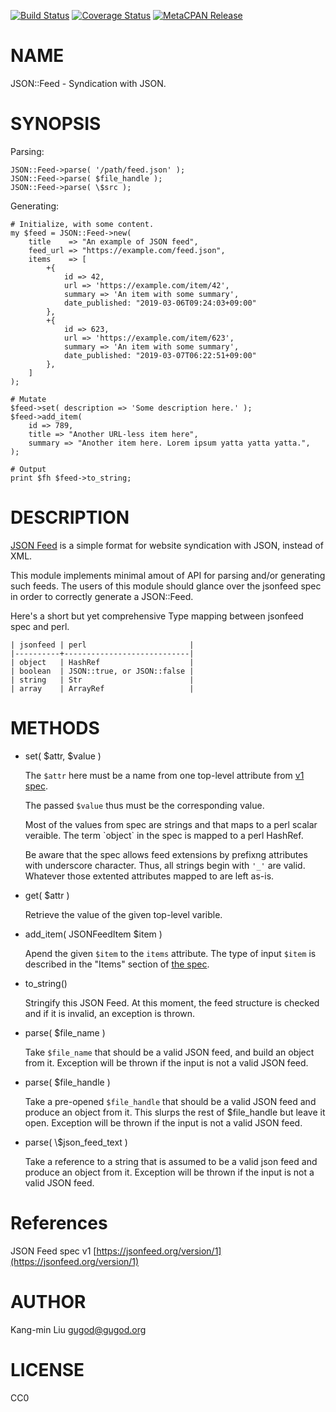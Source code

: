 [![Build Status](https://travis-ci.org/gugod/JSON-Feed.svg?branch=master)](https://travis-ci.org/gugod/JSON-Feed) [![Coverage Status](http://codecov.io/github/gugod/JSON-Feed/coverage.svg?branch=master)](https://codecov.io/github/gugod/JSON-Feed?branch=master) [![MetaCPAN Release](https://badge.fury.io/pl/JSON-Feed.svg)](https://metacpan.org/release/JSON-Feed)
# NAME

JSON::Feed - Syndication with JSON.

# SYNOPSIS

Parsing:

    JSON::Feed->parse( '/path/feed.json' );
    JSON::Feed->parse( $file_handle );
    JSON::Feed->parse( \$src );

Generating:

    # Initialize, with some content.
    my $feed = JSON::Feed->new(
        title    => "An example of JSON feed",
        feed_url => "https://example.com/feed.json",
        items    => [
            +{
                id => 42,
                url => 'https://example.com/item/42',
                summary => 'An item with some summary',
                date_published: "2019-03-06T09:24:03+09:00"
            },
            +{
                id => 623,
                url => 'https://example.com/item/623',
                summary => 'An item with some summary',
                date_published: "2019-03-07T06:22:51+09:00"
            },
        ]
    );

    # Mutate
    $feed->set( description => 'Some description here.' );
    $feed->add_item(
        id => 789,
        title => "Another URL-less item here",
        summary => "Another item here. Lorem ipsum yatta yatta yatta.",
    );

    # Output
    print $fh $feed->to_string;

# DESCRIPTION

[JSON Feed](https://jsonfeed.org/) is a simple format for website syndication
with JSON, instead of XML.

This module implements minimal amout of API for parsing and/or generating such
feeds. The users of this module should glance over the jsonfeed spec in order
to correctly generate a JSON::Feed.

Here's a short but yet comprehensive Type mapping between jsonfeed spec and
perl.

    | jsonfeed | perl                       |
    |----------+----------------------------|
    | object   | HashRef                    |
    | boolean  | JSON::true, or JSON::false |
    | string   | Str                        |
    | array    | ArrayRef                   |

# METHODS

- set( $attr, $value )

    The `$attr` here must be a name from one top-level attribute
    from [v1 spec](https://jsonfeed.org/version/1).

    The passed `$value` thus must be the corresponding value.

    Most of the values from spec are strings and that maps to a perl scalar veraible.
    The term \`object\` in the spec is mapped to a perl HashRef.

    Be aware that the spec allows feed extensions by prefixng attributes with
    underscore character. Thus, all strings begin with `'_'` are valid. Whatever
    those extented attributes mapped to are left as-is.

- get( $attr )

    Retrieve the value of the given top-level varible.

- add\_item( JSONFeedItem $item )

    Apend the given `$item` to the `items` attribute. The type of input `$item`
    is described in the "Items" section of [the spec](https://jsonfeed.org/version/1).

- to\_string()

    Stringify this JSON Feed. At this moment, the feed structure is checked and if
    it is invalid, an exception is thrown.

- parse( $file\_name )

    Take `$file_name` that should be a valid JSON feed, and build an object from
    it. Exception will be thrown if the input is not a valid JSON feed.

- parse( $file\_handle )

    Take a pre-opened `$file_handle` that should be a valid JSON feed and produce
    an object from it.  This slurps the rest of $file\_handle but leave it open.
    Exception will be thrown if the input is not a valid JSON feed.

- parse( \\$json\_feed\_text )

    Take a reference to a string that is assumed to be a valid json feed and
    produce an object from it. Exception will be thrown if the input is not a
    valid JSON feed.

# References

JSON Feed spec v1 [https://jsonfeed.org/version/1](https://jsonfeed.org/version/1)

# AUTHOR

Kang-min Liu <gugod@gugod.org>

# LICENSE

CC0

